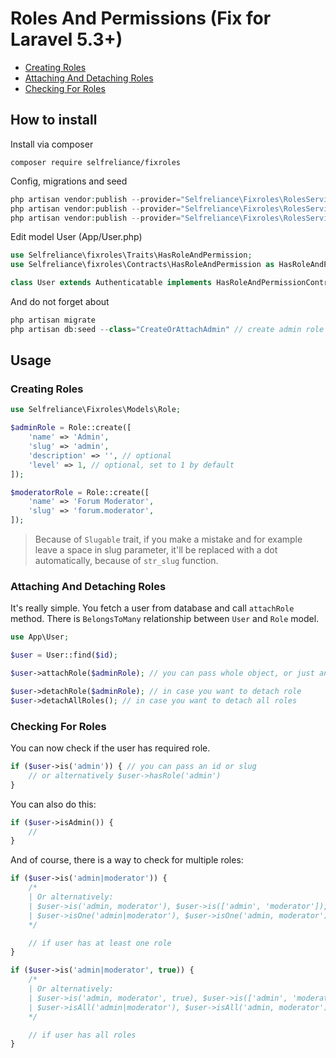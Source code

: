 # Roles And Permissions (Fix for Laravel 5.3+)
- [Creating Roles](#creating-roles)
- [Attaching And Detaching Roles](#attaching-and-detaching-roles)
- [Checking For Roles](#checking-for-roles)

## How to install

Install via composer
```
composer require selfreliance/fixroles
```

Config, migrations and seed
```php
php artisan vendor:publish --provider="Selfreliance\Fixroles\RolesServiceProvider" --tag="config" --force
php artisan vendor:publish --provider="Selfreliance\Fixroles\RolesServiceProvider" --tag="migrations" --force
php artisan vendor:publish --provider="Selfreliance\Fixroles\RolesServiceProvider" --tag="seed" --force
```

Edit model User (App/User.php)
```php
use Selfreliance\fixroles\Traits\HasRoleAndPermission;
use Selfreliance\fixroles\Contracts\HasRoleAndPermission as HasRoleAndPermissionContract;

class User extends Authenticatable implements HasRoleAndPermissionContract
```

And do not forget about 
```php 
php artisan migrate
php artisan db:seed --class="CreateOrAttachAdmin" // create admin role and attach to user (id=1)
```

## Usage

### Creating Roles

```php
use Selfreliance\Fixroles\Models\Role;

$adminRole = Role::create([
    'name' => 'Admin',
    'slug' => 'admin',
    'description' => '', // optional
    'level' => 1, // optional, set to 1 by default
]);

$moderatorRole = Role::create([
    'name' => 'Forum Moderator',
    'slug' => 'forum.moderator',
]);
```

> Because of `Slugable` trait, if you make a mistake and for example leave a space in slug parameter, it'll be replaced with a dot automatically, because of `str_slug` function.

### Attaching And Detaching Roles

It's really simple. You fetch a user from database and call `attachRole` method. There is `BelongsToMany` relationship between `User` and `Role` model.

```php
use App\User;

$user = User::find($id);

$user->attachRole($adminRole); // you can pass whole object, or just an id
```

```php
$user->detachRole($adminRole); // in case you want to detach role
$user->detachAllRoles(); // in case you want to detach all roles
```

### Checking For Roles

You can now check if the user has required role.

```php
if ($user->is('admin')) { // you can pass an id or slug
    // or alternatively $user->hasRole('admin')
}
```

You can also do this:

```php
if ($user->isAdmin()) {
    //
}
```

And of course, there is a way to check for multiple roles:

```php
if ($user->is('admin|moderator')) { 
    /*
    | Or alternatively:
    | $user->is('admin, moderator'), $user->is(['admin', 'moderator']),
    | $user->isOne('admin|moderator'), $user->isOne('admin, moderator'), $user->isOne(['admin', 'moderator'])
    */

    // if user has at least one role
}

if ($user->is('admin|moderator', true)) {
    /*
    | Or alternatively:
    | $user->is('admin, moderator', true), $user->is(['admin', 'moderator'], true),
    | $user->isAll('admin|moderator'), $user->isAll('admin, moderator'), $user->isAll(['admin', 'moderator'])
    */

    // if user has all roles
}
```
